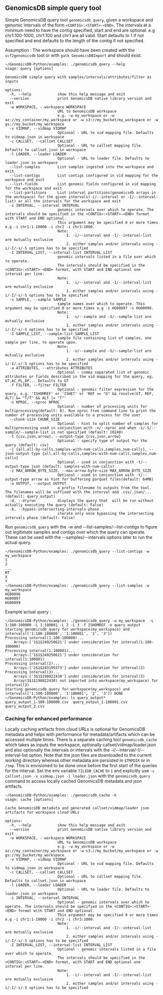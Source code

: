 ## GenomicsDB simple query tool

Simple GenomicsDB query tool `genomicsdb_query`, given a workspace and genomic intervals of the form `<CONTIG>:<START>-<END>`.  The intervals at a minimum need to have the contig specified, start and end are optional. e.g chr1:100-1000, chr1:100 and chr1 are all valid. Start defaults to 1 if not specified and end defaults to the length of the contig if not specified.

Assumption : The workspace should have been created with the `vcf2genomicsdb` tool or with `gatk GenomicsDBImport` and should exist.

``` 
~/GenomicsDB-Python/examples: ./genomicsdb_query --help
usage: query [options]

GenomicsDB simple query with samples/intervals/attributes/filter as inputs

options:
  -h, --help            show this help message and exit
  --version             print GenomicsDB native library version and exit
  -w WORKSPACE, --workspace WORKSPACE
                        URL to GenomicsDB workspace 
                        e.g. -w my_workspace or -w az://my_container/my_workspace or -w s3://my_bucket/my_workspace or -w gs://my_bucket/my_workspace
  -v VIDMAP, --vidmap VIDMAP
                        Optional - URL to vid mapping file. Defaults to vidmap.json in workspace
  -c CALLSET, --callset CALLSET
                        Optional - URL to callset mapping file. Defaults to callset.json in workspace
  -l LOADER, --loader LOADER
                        Optional - URL to loader file. Defaults to loader.json in workspace
  --list-samples        List samples ingested into the workspace and exit
  --list-contigs        List contigs configured in vid mapping for the workspace and exit
  --list-fields         List genomic fields configured in vid mapping for the workspace and exit
  --list-partitions     List interval partitions(genomicsdb arrays in the workspace) for the given intervals(-i/--interval or -I/--interval-list) or all the intervals for the workspace and exit
  -i INTERVAL, --interval INTERVAL
                        genomic intervals over which to operate. The intervals should be specified in the <CONTIG>:<START>-<END> format with START and END optional.
                        This argument may be specified 0 or more times e.g -i chr1:1-10000 -i chr2 -i chr3:1000. 
                        Note: 
                        	1. -i/--interval and -I/--interval-list are mutually exclusive 
                        	2. either samples and/or intervals using -i/-I/-s/-S options has to be specified
  -I INTERVAL_LIST, --interval-list INTERVAL_LIST
                        genomic intervals listed in a file over which to operate.
                        The intervals should be specified in the <CONTIG>:<START>-<END> format, with START and END optional one interval per line. 
                        Note: 
                        	1. -i/--interval and -I/--interval-list are mutually exclusive 
                        	2. either samples and/or intervals using -i/-I/-s/-S options has to be specified
  -s SAMPLE, --sample SAMPLE
                        sample names over which to operate. This argument may be specified 0 or more times e.g -s HG00097 -s HG00090. 
                        Note: 
                        	1. -s/--sample and -S/--sample-list are mutually exclusive 
                        	2. either samples and/or intervals using -i/-I/-s/-S options has to be specified
  -S SAMPLE_LIST, --sample-list SAMPLE_LIST
                        sample file containing list of samples, one sample per line, to operate upon. 
                        Note: 
                        	1. -s/--sample and -S/--sample-list are mutually exclusive 
                        	2. either samples and/or intervals using -i/-I/-s/-S options has to be specified
  -a ATTRIBUTES, --attributes ATTRIBUTES
                        Optional - comma separated list of genomic attributes or fields described in the vid mapping for the query, eg. GT,AC,PL,DP... Defaults to GT
  -f FILTER, --filter FILTER
                        Optional - genomic filter expression for the query, e.g. 'ISHOMREF' or 'ISHET' or 'REF == "G" && resolve(GT, REF, ALT) &= "T/T" && ALT |= "T"'
  -n NPROC, --nproc NPROC
                        Optional - number of processing units for multiprocessing(default: 8). Run nproc from command line to print the number of processing units available to a process for the user
  --chunk-size CHUNK_SIZE
                        Optional - hint to split number of samples for  multiprocessing used in conjunction with -n/--nproc and when -s/-S/--sample/--sample-list is not specified (default: 10240)
  -t {csv,json,arrow}, --output-type {csv,json,arrow}
                        Optional - specify type of output for the query (default: csv)
  -j {all,all-by-calls,samples-with-num-calls,samples,num-calls}, --json-output-type {all,all-by-calls,samples-with-num-calls,samples,num-calls}
                        Optional - used in conjunction with -t/--output-type json (default: samples-with-num-calls)
  -z MAX_ARROW_BYTE_SIZE, --max-arrow-byte-size MAX_ARROW_BYTE_SIZE
                        Optional - used in conjunction with -t/--output-type arrow as hint for buffering parquet files(default: 64MB)
  -o OUTPUT, --output OUTPUT
                        a prefix filename to outputs from the tool. The filenames will be suffixed with the interval and .csv/.json/... (default: query_output)
  -d, --dryrun          displays the query that  will be run without actually executing the query (default: False)
  -b, --bypass-intersecting-intervals-phase
                        iterate only once bypassing the intersecting intervals phase (default: False)
```

Run `genomicsdb_query` with the -w and --list-samples/--list-contigs to figure out legitimate samples and contigs over which the query can operate. These can be used with the --samples/--intervals options later to run the actual query.

```
~/GenomicsDB-Python/examples: ./genomicsdb_query --list-contigs -w my_workspace
1
2
...
MT
X
Y
~/GenomicsDB-Python/examples: ./genomicsdb_query --list-samples -w my_workspace
HG00096
HG00097
HG00099
```

Example actual query :

```
~/GenomicsDB-Python/examples: ./genomicsdb_query -w my_workspace  -L 1:100-100000 -L 1:100001 -L 2 -L 3 -f ISHOMREF -o query_output
Starting genomicsdb_query for workspace(my_workspace) and intervals(['1:100-100000', '1:100001', '2', '3'])
Processing interval(1:100-100000)...
	Arrays:['1$1$249250621'] under consideration for interval(1:100-100000)
Processing interval(1:100001)...
	Arrays:['1$1$249250621'] under consideration for interval(1:100001)
Processing interval(2)...
    Arrays:['2$1$243199373'] under consideration for interval(2)
Processing interval(3)...
	Arrays:['3$1$198022430'] under consideration for interval(3)
	Array(3$1$198022430) not imported into workspace(my_workspace) for interval(3)
Starting genomicsdb_query for workspace(my_workspace) and intervals(['1:100-100000', '1:100001', '2', '3']) DONE
~/GenomicsDB-Python/examples: ls query_output*
query_output_1-100-100000.csv  query_output_1-100001.csv      query_output_2.csv

```

### Caching for enhanced performance

Locally caching artifacts from cloud URLs is optional for GenomicsDB metadata and helps with performance for metadata/artifacts which can be accessed multiple times. There is a separate caching tool `genomicsdb_cache` which takes as inputs the workspace, optionally callset/vidmap/loader.json and also optionally the intervals or intervals with the -i/--interval/-I/--interval-list option. Note that the json files are downloaded to the current working directory whereas other metadata are persisted in `$TMPDIR` or in `/tmp`. This is envisioned to be done once before the first start of the queries for the interval. Set the env variable `TILEDB_CACHE` to `1` and explicitly use `-c callset.json -v vidmap.json -l loader.json` with the `genomicsdb_query` command to access locally cached GenomicsDB metadata and json artifacts.

```
~/GenomicsDB-Python/examples: ./genomicsdb_cache -h
usage: cache [options]

Cache GenomicsDB metadata and generated callset/vidmap/loader json artifacts for workspace cloud URLs

options:
  -h, --help            show this help message and exit
  --version             print GenomicsDB native library version and exit
  -w WORKSPACE, --workspace WORKSPACE
                        URL to GenomicsDB workspace 
                        e.g. -w my_workspace or -w az://my_container/my_workspace or -w s3://my_bucket/my_workspace or -w gs://my_bucket/my_workspace
  -v VIDMAP, --vidmap VIDMAP
                        Optional - URL to vid mapping file. Defaults to vidmap.json in workspace
  -c CALLSET, --callset CALLSET
                        Optional - URL to callset mapping file. Defaults to callset.json in workspace
  -l LOADER, --loader LOADER
                        Optional - URL to loader file. Defaults to loader.json in workspace
  -i INTERVAL, --interval INTERVAL
                        Optional - genomic intervals over which to operate. The intervals should be specified in the <CONTIG>:<START>-<END> format with START and END optional.
                        This argument may be specified 0 or more times e.g -i chr1:1-10000 -i chr2 -i chr3:1000. 
                        Note: 
                        	1. -i/--interval and -I/--interval-list are mutually exclusive 
                        	2. either samples and/or intervals using -i/-I/-s/-S options has to be specified
  -I INTERVAL_LIST, --interval-list INTERVAL_LIST
                        Optional - genomic intervals listed in a file over which to operate.
                        The intervals should be specified in the <CONTIG>:<START>-<END> format, with START and END optional one interval per line. 
                        Note: 
                        	1. -i/--interval and -I/--interval-list are mutually exclusive 
                        	2. either samples and/or intervals using -i/-I/-s/-S options has to be specified
```


